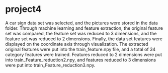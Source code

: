 # project4
A car sign data set was selected, and the pictures were stored in the data folder. Through machine learning and feature extraction, the original feature set was compared, the feature set was reduced to 3 dimensions, and the feature set was reduced to 2 dimensions. Finally, the data set features were displayed on the coordinate axis through visualization.
The extracted original features were put into the train_feature.npy file, and a total of 34 category features were trained. Features reduced to 2 dimensions were put into train_Feature_reduction2.npy, and features reduced to 3 dimensions were put into train_Feature_reduction3.npy.
